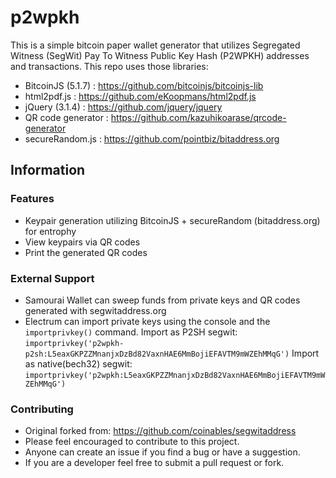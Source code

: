 # p2wpkh

This is a simple bitcoin paper wallet generator that utilizes Segregated Witness (SegWit) Pay To Witness Public Key Hash (P2WPKH) addresses and transactions. 
This repo uses those libraries:

*  BitcoinJS (5.1.7) : https://github.com/bitcoinjs/bitcoinjs-lib
*  html2pdf.js : https://github.com/eKoopmans/html2pdf.js
*  jQuery (3.1.4) : https://github.com/jquery/jquery
*  QR code generator : https://github.com/kazuhikoarase/qrcode-generator
*  secureRandom.js : https://github.com/pointbiz/bitaddress.org

## Information

### Features

 * Keypair generation utilizing BitcoinJS + secureRandom (bitaddress.org) for entrophy
 * View keypairs via QR codes
 * Print the generated QR codes
 
### External Support

 * Samourai Wallet can sweep funds from private keys and QR codes generated with segwitaddress.org 
 * Electrum can import private keys using the console and the `importprivkey()` command.
   Import as P2SH segwit:  
 	`importprivkey('p2wpkh-p2sh:L5eaxGKPZZMnanjxDzBd82VaxnHAE6MmBojiEFAVTM9mWZEhMMqG')`
   Import as native(bech32) segwit:  
 	`importprivkey('p2wpkh:L5eaxGKPZZMnanjxDzBd82VaxnHAE6MmBojiEFAVTM9mWZEhMMqG')`
  
### Contributing

 * Original forked from: https://github.com/coinables/segwitaddress
 * Please feel encouraged to contribute to this project. 
 * Anyone can create an issue if you find a bug or have a suggestion. 
 * If you are a developer feel free to submit a pull request or fork.

